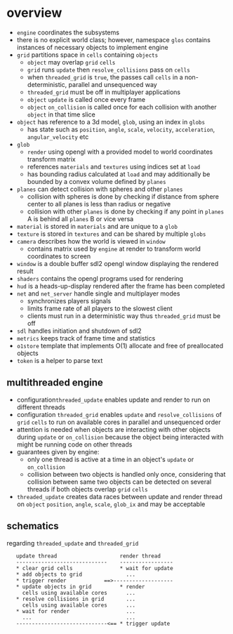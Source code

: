 # overview
* `engine` coordinates the subsystems
* there is no explicit world class; however, namespace `glos` contains instances of necessary objects to implement engine
* `grid` partitions space in `cells` containing `objects`
  - `object` may overlap `grid` `cells`
  - `grid` runs `update` then `resolve_collisions` pass on `cells`
  - when `threaded_grid` is `true`, the passes call `cells` in a non-deterministic, parallel and unsequenced way
  - `threaded_grid` must be off in multiplayer applications
  - `object` `update` is called once every frame
  - `object` `on_collision` is called once for each collision with another `object` in that time slice
* `object` has reference to a 3d model, `glob`, using an index in `globs`
  - has state such as `position`, `angle`, `scale`, `velocity`, `acceleration`, `angular_velocity` etc
* `glob`
  - `render` using opengl with a provided model to world coordinates transform matrix
  - references `materials` and `textures` using indices set at `load`
  - has bounding radius calculated at `load` and may additionally be bounded by a convex volume defined by `planes`
* `planes` can detect collision with spheres and other `planes`
  - collision with spheres is done by checking if distance from sphere center to all planes is less than radius or negative
  - collision with other `planes` is done by checking if any point in `planes` A is behind all `planes` B or vice versa
* `material` is stored in `materials` and are unique to a `glob`
* `texture` is stored in `textures` and can be shared by multiple `globs`
* `camera` describes how the world is viewed in `window`
  - contains matrix used by `engine` at render to transform world coordinates to screen
* `window` is a double buffer sdl2 opengl window displaying the rendered result
* `shaders` contains the opengl programs used for rendering
* `hud` is a heads-up-display rendered after the frame has been completed
* `net` and `net_server` handle single and multiplayer modes
  - synchronizes players signals
  - limits frame rate of all players to the slowest client
  - clients must run in a deterministic way thus `threaded_grid` must be off
* `sdl` handles initiation and shutdown of sdl2
* `metrics` keeps track of frame time and statistics
* `o1store` template that implements O(1) allocate and free of preallocated objects
* `token` is a helper to parse text

## multithreaded engine
* configuration`threaded_update` enables update and render to run on different threads
* configuration `threaded_grid` enables `update` and `resolve_collisions` of `grid` `cells` to run on available cores in parallel and unsequenced order
* attention is needed when objects are interacting with other objects during `update` or `on_collision` because the object being interacted with might be running code on other threads
* guarantees given by engine:
  - only one thread is active at a time in an object's `update` or `on_collision`
  - collision between two objects is handled only once, considering that collision between same two objects can be detected on several threads if both objects overlap `grid` `cells`
* `threaded_update` creates data races between update and render thread on `object` `position`, `angle`, `scale`, `glob_ix` and may be acceptable

## schematics
regarding `threaded_update` and `threaded_grid`
```
   update thread                    render thread
   -----------------------------    -----------------
   * clear grid cells               * wait for update
   * add objects to grid              ...
   * trigger render            ==>-------------------
   * update objects in grid         * render
     cells using available cores      ...
   * resolve collisions in grid       ...
     cells using available cores      ...
   * wait for render                  ...
     ...                              ...                              
   -----------------------------<== * trigger update
```
